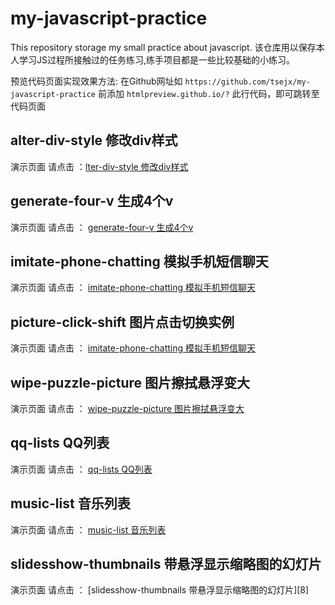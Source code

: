 # my-javascript-practice
This repository storage my small practice about javascript.
该仓库用以保存本人学习JS过程所接触过的任务练习,练手项目都是一些比较基础的小练习。

预览代码页面实现效果方法:
在Github网址如 `https://github.com/tsejx/my-javascript-practice` 前添加 `htmlpreview.github.io/?` 此行代码，即可跳转至代码页面

## alter-div-style 修改div样式

演示页面 请点击 ：[lter-div-style 修改div样式][1]

## generate-four-v 生成4个v

演示页面 请点击 ： [generate-four-v 生成4个v][2]

## imitate-phone-chatting 模拟手机短信聊天

演示页面 请点击 ： [imitate-phone-chatting 模拟手机短信聊天][3]

## picture-click-shift 图片点击切换实例

演示页面 请点击 ： [imitate-phone-chatting 模拟手机短信聊天][4]

## wipe-puzzle-picture 图片擦拭悬浮变大

演示页面 请点击 ： [wipe-puzzle-picture 图片擦拭悬浮变大][5]

## qq-lists QQ列表

演示页面 请点击 ： [qq-lists QQ列表][6]

## music-list 音乐列表

演示页面 请点击 ： [music-list 音乐列表][7]

## slidesshow-thumbnails 带悬浮显示缩略图的幻灯片

演示页面 请点击 ： [slidesshow-thumbnails 带悬浮显示缩略图的幻灯片][8]

[1]: http://htmlpreview.github.io/?https://github.com/tsejx/my-javascript-practice/blob/master/alter-div-style/alter-div-style.html
[2]: http://htmlpreview.github.io/?https://github.com/tsejx/my-javascript-practice/blob/master/generate-four-v/index.html
[3]: http://htmlpreview.github.io/?https://github.com/tsejx/my-javascript-practice/blob/master/imitate-phone-chatting/index.html
[4]: http://htmlpreview.github.io/?https://github.com/tsejx/my-javascript-practice/blob/master/picture-click-shift/index.html
[5]: http://htmlpreview.github.io/?https://github.com/tsejx/my-javascript-practice/blob/master/wipe-puzzle-picture/index.html
[6]: http://htmlpreview.github.io/?https://github.com/tsejx/my-javascript-practice/blob/master/qq-lists/index.html
[7]: http://htmlpreview.github.io/?https://github.com/tsejx/my-javascript-practice/blob/master/slidesshow/index.html
